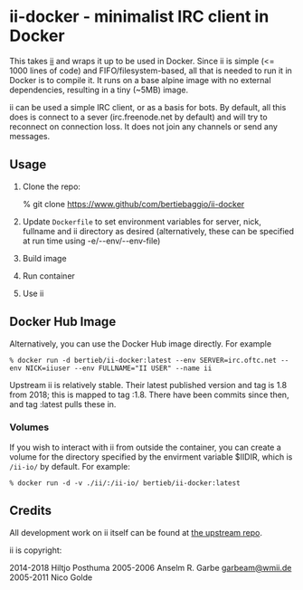 # ii-docker - minimalist IRC client in Docker

This takes [ii](https://tools.suckless.org/ii/) and wraps it up to be used in Docker. Since ii is simple (<= 1000 lines of code) and FIFO/filesystem-based, all that is needed to run it in Docker is to compile it.
It runs on a base alpine image with no external dependencies, resulting in a tiny (~5MB) image.

ii can be used a simple IRC client, or as a basis for bots. By default, all this does is connect to a sever (irc.freenode.net by default) and will try to reconnect on connection loss. It does not join any channels or send any messages.

## Usage

1. Clone the repo:

    % git clone https://www.github/com/bertiebaggio/ii-docker

2. Update `Dockerfile` to set environment variables for server, nick, fullname and ii directory as desired (alternatively, these can be specified at run time using -e/--env/--env-file)

3. Build image

4. Run container

5. Use ii


## Docker Hub Image

Alternatively, you can use the Docker Hub image directly. For example

    % docker run -d bertieb/ii-docker:latest --env SERVER=irc.oftc.net --env NICK=iiuser --env FULLNAME="II USER" --name ii

Upstream ii is relatively stable. Their latest published version and tag is 1.8 from 2018; this is mapped to tag :1.8. There have been commits since then, and tag :latest pulls these in.

### Volumes

If you wish to interact with ii from outside the container, you can create a volume for the directory specified by the envirment variable $IIDIR, which is `/ii-io/` by default. For example:

    % docker run -d -v ./ii/:/ii-io/ bertieb/ii-docker:latest

## Credits

All development work on ii itself can be found at [the upstream repo](https://git.suckless.org/ii/). 

ii is copyright:

2014-2018 Hiltjo Posthuma <hiltjo at codemadness dot org>
2005-2006 Anselm R. Garbe <garbeam@wmii.de>
2005-2011 Nico Golde <nico at ngolde dot de>

